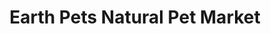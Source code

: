 ---
title: "Earth Pets Natural Pet Market"
url: /jacksonville/earth-pets-natural-pet-market/
shop: Tiere
---